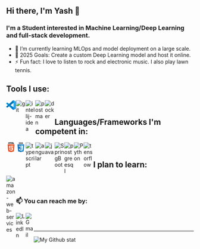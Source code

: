 ## Hi there, I'm Yash 👋

### I'm a Student interested in Machine Learning/Deep Learning and full-stack development.
- 🔭 I’m currently learning MLOps and model deployment on a large scale.
- 🥅 2025 Goals: Create a custom Deep Learning model and host it online.
- ⚡ Fun fact: I love to listen to rock and electronic music. I also play lawn tennis.

## Tools I use:
<img align="left" alt="Visual Studio Code" width="26px" src="https://raw.githubusercontent.com/github/explore/80688e429a7d4ef2fca1e82350fe8e3517d3494d/topics/visual-studio-code/visual-studio-code.png"/>
<img align="left" width="26px" src="https://img.icons8.com/color/48/git.png" alt="git"/>
<img align="left" width="26px" src="https://img.icons8.com/color/48/intellij-idea.png" alt="intellij-idea"/>
<img align="left" width="26px" src="https://img.icons8.com/external-tal-revivo-color-tal-revivo/24/external-postman-is-the-only-complete-api-development-environment-logo-color-tal-revivo.png" alt="postman"/>
<img align="left" width="26px" src="https://img.icons8.com/fluency/48/docker.png" alt="docker"/>
<br>

## Languages/Frameworks I'm competent in:
<img align="left" alt="HTML5" width="26px" src="https://raw.githubusercontent.com/github/explore/80688e429a7d4ef2fca1e82350fe8e3517d3494d/topics/html/html.png" />
<img align="left" alt="CSS3" width="26px" src="https://raw.githubusercontent.com/github/explore/80688e429a7d4ef2fca1e82350fe8e3517d3494d/topics/css/css.png" />
<img align="left" width="26px" src="https://img.icons8.com/color/48/typescript.png" alt="typescript"/>
<img align="left" width="26px" src="https://img.icons8.com/external-tal-revivo-color-tal-revivo/24/external-angular-a-typescript-based-open-source-web-application-framework-logo-color-tal-revivo.png" alt="angular"/>
<img align="left" width="26px" src="https://img.icons8.com/color/48/java-coffee-cup-logo--v1.png" alt="java"/>
<img align="left" width="26px" src="https://img.icons8.com/color/48/spring-logo.png" alt="SpringBoot"/>
<img align="left" width="26px" src="https://img.icons8.com/color/48/postgreesql.png" alt="postgreesql"/>
<img align="left" alt="Python" width="26px" src="https://cdn3.iconfinder.com/data/icons/logos-and-brands-adobe/512/267_Python-512.png" />
<img align="left" width="26px" src="https://img.icons8.com/color/48/tensorflow.png" alt="tensorflow"/>

<br>

## I plan to learn:
<img align="left" width="26px" src="https://img.icons8.com/color/48/amazon-web-services.png" alt="amazon-web-services"/>
<br><br>

### 📫 You can reach me by:
[<img align="left" alt="LinkedIn" width="26px" src="https://img.icons8.com/color/48/linkedin.png" />][linkedin]
[<img align="left" alt="Gmail" width="22px" src="https://img.icons8.com/color/48/gmail-new.png" />][gmail]

[linkedin]: https://www.linkedin.com/in/yash-jagdale-799104206/
[gmail]: mailto:jagdaleyash74@gmail.com
<br><br>

---

<img align="left" alt="My Github stat" src="https://github-readme-stats.vercel.app/api?username=Yash-J-74&show_icons=true&hide_border=true" />
